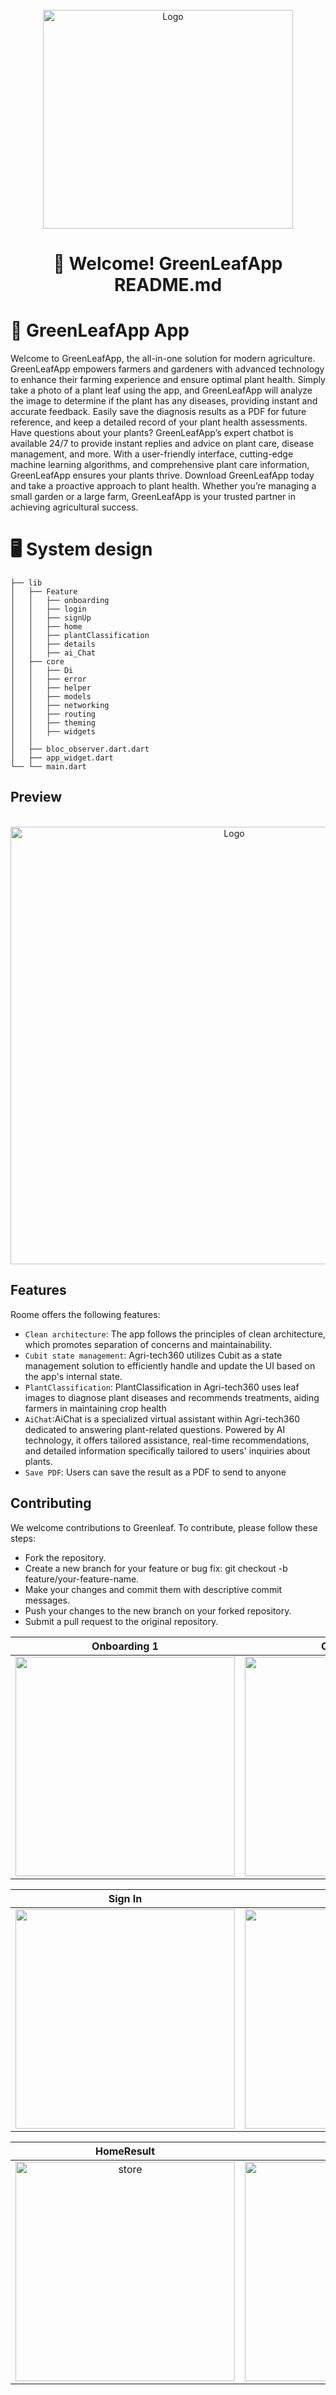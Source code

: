 
<br />
<div align="center">
  <a href="https://github.com/othneildrew/Best-README-Template">
    <img src="https://github.com/shadymohamed532001/GreeanLeaf/assets/126605393/34b3af5b-98b7-4baf-bb93-c50d1dd8421d" alt="Logo" width="400" height="350">
  </a>  

# 👋 Welcome! GreenLeafApp README.md

<div align="start">
  
# 📱  GreenLeafApp App

Welcome to GreenLeafApp, the all-in-one solution for modern agriculture. GreenLeafApp empowers farmers and gardeners with advanced technology to enhance their farming experience and ensure optimal plant health. Simply take a photo of a plant leaf using the app, and GreenLeafApp will analyze the image to determine if the plant has any diseases, providing instant and accurate feedback. Easily save the diagnosis results as a PDF for future reference, and keep a detailed record of your plant health assessments. Have questions about your plants? GreenLeafApp’s expert chatbot is available 24/7 to provide instant replies and advice on plant care, disease management, and more. With a user-friendly interface, cutting-edge machine learning algorithms, and comprehensive plant care information, GreenLeafApp ensures your plants thrive. Download GreenLeafApp today and take a proactive approach to plant health. Whether you’re managing a small garden or a large farm, GreenLeafApp is your trusted partner in achieving agricultural success.

<div align="start">
  
# 🖥️ System design
    ├── lib
    │   ├── Feature
    │   │   ├── onboarding
    │   │   ├── login
    │   │   ├── signUp
    │   │   ├── home
    │   │   ├── plantClassification
    │   │   ├── details
    │   │   ├── ai_Chat
    │   ├── core
    │   │   ├── Di
    │   │   ├── error
    │   │   ├── helper
    │   │   ├── models
    │   │   ├── networking
    │   │   ├── routing
    │   │   ├── theming
    │   │   ├── widgets
    │   │  
    │   ├── bloc_observer.dart.dart
    │   ├── app_widget.dart
    └── └── main.dart
## Preview

<br />
<div align="center">
  <a href="https://github.com/othneildrew/Best-README-Template">
    <img src="https://github.com/shadymohamed532001/GreeanLeaf/assets/126605393/6a0080d6-f8ee-4343-b9c0-febb0ac50cff" alt="Logo" width="700" height="700">
  </a>  


<div align="start">

## Features

Roome offers the following features:

- `Clean architecture`: The app follows the principles of clean architecture, which promotes separation of concerns and maintainability.
- `Cubit state management`: Agri-tech360 utilizes Cubit as a state management solution to efficiently handle and update the UI based on the app's internal state.
- `PlantClassification`: PlantClassification in Agri-tech360 uses leaf images to diagnose plant diseases and recommends treatments, aiding farmers in maintaining crop health
- `AiChat`:AiChat is a specialized virtual assistant within Agri-tech360 dedicated to answering plant-related questions. Powered by AI technology, it offers tailored assistance, real-time recommendations,           and detailed information specifically tailored to users' inquiries about plants.
- `Save PDF`: Users can save the result as a PDF to send to anyone 

## Contributing

We welcome contributions to Greenleaf. To contribute, please follow these steps:

- Fork the repository.
- Create a new branch for your feature or bug fix: git checkout -b feature/your-feature-name.
- Make your changes and commit them with descriptive commit messages.
- Push your changes to the new branch on your forked repository.
- Submit a pull request to the original repository.




|                                                        Onboarding 1                                                        | Onboarding 2 | Onboarding 3  
| :---------------------------------------------------------------------------------------------------------------------------: | ------------------------------------------------------------------------------------------------------- | ------------------------------------------------------------------------------------------------------- |
| <img width="351" src="https://github.com/shadymohamed532001/GreeanLeaf/assets/126605393/b285366b-d72f-4ec0-913d-9609a34668c3"> |     <img width="351" src="https://github.com/shadymohamed532001/GreeanLeaf/assets/126605393/4ded6d6a-4e6e-4ede-80b7-c9cd6bba064d">      | <img width="351" src="https://github.com/shadymohamed532001/GreeanLeaf/assets/126605393/84df81a7-97ba-4deb-8b50-96f0a39a81a1"> |



|                                                       Sign In                                                       | Sign Up | Home                                                                                          |
| :---------------------------------------------------------------------------------------------------------------------------: | ------------------------------------------------------------------------------------------------------- | ------------------------------------------------------------------------------------------------------- |
| <img width="351" src="https://github.com/shadymohamed532001/GreeanLeaf/assets/126605393/a4667939-fe2f-4fce-8979-d168839c380e"> |     <img width="351" src="https://github.com/shadymohamed532001/GreeanLeaf/assets/126605393/4427b6a8-b27b-459b-b978-6c7eb67373f7">      |  <img width="351" alt="home" src="https://github.com/shadymohamed532001/GreeanLeaf/assets/126605393/32e83474-49c6-42ce-8f55-2b8f016156d2">






  |                                                       HomeResult                                                   | Ai Chat |         bottom Sheet |   
  |:---------------------------------------------------------------------------------------------------------------------------: | :---------------------------------------------------------------------------------------------------------------------------: |------------------------------------------------------------------------------------------------------- |
| <img width="351" alt="store" src="https://github.com/shadymohamed532001/GreeanLeaf/assets/126605393/3b0bcd61-9d7f-47dd-915e-89f614818be4"> |     <img width="351" alt="explor" src="https://github.com/shadymohamed532001/GreeanLeaf/assets/126605393/9ffebdd9-f838-45a6-bd54-7fda53f9af79">    | <img width="351" alt="explor" src="https://github.com/shadymohamed532001/GreeanLeaf/assets/126605393/3f4b55a2-5b6d-438f-8e2d-ddd621362217"> |










